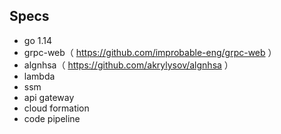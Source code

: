 ## Specs
- go 1.14
- grpc-web（ https://github.com/improbable-eng/grpc-web ）
- algnhsa（ https://github.com/akrylysov/algnhsa ）
- lambda
- ssm
- api gateway
- cloud formation
- code pipeline

